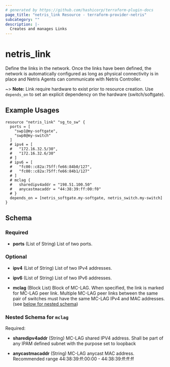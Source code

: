 ```yaml
---
# generated by https://github.com/hashicorp/terraform-plugin-docs
page_title: "netris_link Resource - terraform-provider-netris"
subcategory: ""
description: |-
  Creates and manages Links
---
```


# netris_link

Define the links in the network. Once the links have been defined, the network is automatically configured as long as physical connectivity is in place and Netris Agents can communicate with Netris Controller.

~> **Note:** Link require hardware to exist prior to resource creation. Use `depends_on` to set an explicit dependency on the hardware (switch/softgate).


## Example Usages
```hcl
resource "netris_link" "sg_to_sw" {
  ports = [
    "swp1@my-softgate",
    "swp8@my-switch"
  ]
  # ipv4 = [
  #   "172.16.32.5/30",
  #   "172.16.32.6/30"
  # ]
  # ipv6 = [
  #   "fc00::c82a:75ff:fe66:84b0/127",
  #   "fc00::c82a:75ff:fe66:84b1/127"
  # ]
  # mclag {
  #   sharedipv4addr = "198.51.100.50"
  #   anycastmacaddr = "44:38:39:ff:00:f0"
  # }
  depends_on = [netris_softgate.my-softgate, netris_switch.my-switch]
}
```



<!-- schema generated by tfplugindocs -->
## Schema

### Required

- **ports** (List of String) List of two ports.

### Optional

- **ipv4** (List of String) List of two IPv4 addresses.

- **ipv6** (List of String) List of two IPv6 addresses.

- **mclag** (Block List) Block of MC-LAG. When specified, the link is marked for MC-LAG peer link. Multiple MC-LAG peer links between the same pair of switches must have the same MC-LAG IPv4 and MAC addresses. (see [below for nested schema](#nestedblock--mclag))

<a id="nestedblock--mclag"></a>
### Nested Schema for `mclag`

Required:
- **sharedipv4addr** (String) MC-LAG shared IPV4 address. Shall be part of any IPAM defined subnet with the purpose set to loopback

- **anycastmacaddr** (String) MC-LAG anycast MAC address. Recommended range 44:38:39:ff:00:00 - 44:38:39:ff:ff:ff
